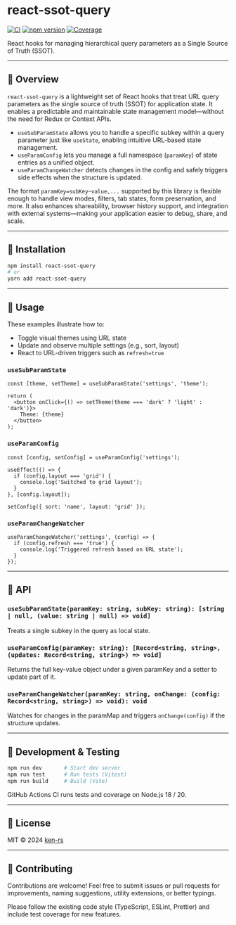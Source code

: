 # react-ssot-query

[![CI](https://github.com/ken-rs/react-ssot-query/actions/workflows/test.yml/badge.svg)](https://github.com/ken-rs/react-ssot-query/actions/workflows/test.yml)
[![npm version](https://img.shields.io/npm/v/react-ssot-query.svg)](https://www.npmjs.com/package/react-ssot-query)
[![Coverage](https://img.shields.io/badge/coverage-95%25-brightgreen.svg)](./coverage)

React hooks for managing hierarchical query parameters as a Single Source of Truth (SSOT).

---

## 📘 Overview

`react-ssot-query` is a lightweight set of React hooks that treat URL query parameters as the single source of truth (SSOT) for application state. It enables a predictable and maintainable state management model—without the need for Redux or Context APIs.

- `useSubParamState` allows you to handle a specific subkey within a query parameter just like `useState`, enabling intuitive URL-based state management.
- `useParamConfig` lets you manage a full namespace (`paramKey`) of state entries as a unified object.
- `useParamChangeWatcher` detects changes in the config and safely triggers side effects when the structure is updated.

The format `paramKey=subKey~value,...` supported by this library is flexible enough to handle view modes, filters, tab states, form preservation, and more.
It also enhances shareability, browser history support, and integration with external systems—making your application easier to debug, share, and scale.

---

## 🚀 Installation

```bash
npm install react-ssot-query
# or
yarn add react-ssot-query
```

---

## 🔧 Usage

These examples illustrate how to:

- Toggle visual themes using URL state
- Update and observe multiple settings (e.g., sort, layout)
- React to URL-driven triggers such as `refresh=true`

### `useSubParamState`

```tsx
const [theme, setTheme] = useSubParamState('settings', 'theme');

return (
  <button onClick={() => setTheme(theme === 'dark' ? 'light' : 'dark')}>
    Theme: {theme}
  </button>
);
```

### `useParamConfig`

```tsx
const [config, setConfig] = useParamConfig('settings');

useEffect(() => {
  if (config.layout === 'grid') {
    console.log('Switched to grid layout');
  }
}, [config.layout]);

setConfig({ sort: 'name', layout: 'grid' });
```

### `useParamChangeWatcher`

```tsx
useParamChangeWatcher('settings', (config) => {
  if (config.refresh === 'true') {
    console.log('Triggered refresh based on URL state');
  }
});
```

---

## 🧩 API

### `useSubParamState(paramKey: string, subKey: string): [string | null, (value: string | null) => void]`

Treats a single subkey in the query as local state.

### `useParamConfig(paramKey: string): [Record<string, string>, (updates: Record<string, string>) => void]`

Returns the full key-value object under a given paramKey and a setter to update part of it.

### `useParamChangeWatcher(paramKey: string, onChange: (config: Record<string, string>) => void): void`

Watches for changes in the paramMap and triggers `onChange(config)` if the structure updates.

---

## 🧪 Development & Testing

```bash
npm run dev       # Start dev server
npm run test      # Run tests (Vitest)
npm run build     # Build (Vite)
```

GitHub Actions CI runs tests and coverage on Node.js 18 / 20.

---

## 📄 License

MIT © 2024 [ken-rs](https://github.com/ken-rs)

---

## 🙌 Contributing

Contributions are welcome!
Feel free to submit issues or pull requests for improvements, naming suggestions, utility extensions, or better typings.

Please follow the existing code style (TypeScript, ESLint, Prettier) and include test coverage for new features.
